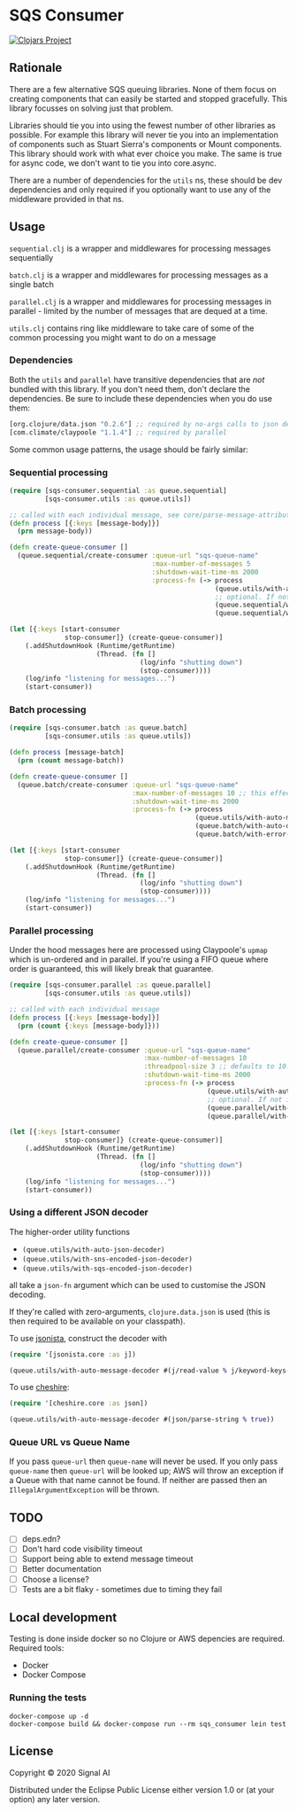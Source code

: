 # SQS Consumer

[![Clojars Project](https://img.shields.io/clojars/v/com.signal-ai/sqs-consumer.svg)](https://clojars.org/com.signal-ai/sqs-consumer)

## Rationale

There are a few alternative SQS queuing libraries. None of them focus on creating components that can easily be started and stopped gracefully. This library focusses on solving just that problem.

Libraries should tie you into using the fewest number of other libraries as possible. For example this library will never tie you into an implementation of components such as Stuart Sierra's components or Mount components. This library should work with what ever choice you make. The same is true for async code, we don't want to tie you into core.async.

There are a number of dependencies for the `utils` ns, these should be dev dependencies and only required if you optionally want to use any of the middleware provided in that ns.

## Usage

`sequential.clj` is a wrapper and middlewares for processing messages sequentially

`batch.clj` is a wrapper and middlewares for processing messages as a single batch

`parallel.clj` is a wrapper and middlewares for processing messages in parallel - limited by the number of messages that are dequed at a time.

`utils.clj` contains ring like middleware to take care of some of the common processing you might want to do on a message

### Dependencies

Both the `utils` and `parallel` have transitive dependencies that are _not_ bundled with this library. If you don't need them, don't declare the dependencies. Be sure to include these dependencies when you do use them:

```clj
[org.clojure/data.json "0.2.6"] ;; required by no-args calls to json decoders in utils
[com.climate/claypoole "1.1.4"] ;; required by parallel
```

Some common usage patterns, the usage should be fairly similar:

### Sequential processing

```clj
(require [sqs-consumer.sequential :as queue.sequential]
         [sqs-consumer.utils :as queue.utils])

;; called with each individual message, see core/parse-message-attributes for the provided arguments
(defn process [{:keys [message-body]}]
  (prn message-body))

(defn create-queue-consumer []
  (queue.sequential/create-consumer :queue-url "sqs-queue-name"
                                    :max-number-of-messages 5
                                    :shutdown-wait-time-ms 2000
                                    :process-fn (-> process
                                                    (queue.utils/with-auto-message-decoder)
                                                    ;; optional. If not included, a zero-arg function delete-message is provided to process-fn
                                                    (queue.sequential/with-auto-delete)
                                                    (queue.sequential/with-error-handling #(prn % "error processing message")))))

(let [{:keys [start-consumer
              stop-consumer]} (create-queue-consumer)]
    (.addShutdownHook (Runtime/getRuntime)
                      (Thread. (fn []
                                 (log/info "shutting down")
                                 (stop-consumer))))
    (log/info "listening for messages...")
    (start-consumer))
```

### Batch processing

```clj
(require [sqs-consumer.batch :as queue.batch]
         [sqs-consumer.utils :as queue.utils])

(defn process [message-batch]
  (prn (count message-batch))

(defn create-queue-consumer []
  (queue.batch/create-consumer :queue-url "sqs-queue-name"
                               :max-number-of-messages 10 ;; this effectively becomes the maximum batch size
                               :shutdown-wait-time-ms 2000
                               :process-fn (-> process
                                               (queue.utils/with-auto-message-decoder)
                                               (queue.batch/with-auto-delete)
                                               (queue.batch/with-error-handling #(prn % "error processing messages")))))

(let [{:keys [start-consumer
              stop-consumer]} (create-queue-consumer)]
    (.addShutdownHook (Runtime/getRuntime)
                      (Thread. (fn []
                                 (log/info "shutting down")
                                 (stop-consumer))))
    (log/info "listening for messages...")
    (start-consumer))
```

### Parallel processing

Under the hood messages here are processed using Claypoole's `upmap` which is un-ordered and in parallel. If you're using a FIFO queue where order is guaranteed, this will likely break that guarantee.

```clj
(require [sqs-consumer.parallel :as queue.parallel]
         [sqs-consumer.utils :as queue.utils])

;; called with each individual message
(defn process [{:keys [message-body]}]
  (prn (count {:keys [message-body]}))

(defn create-queue-consumer []
  (queue.parallel/create-consumer :queue-url "sqs-queue-name"
                                  :max-number-of-messages 10
                                  :threadpool-size 3 ;; defaults to 10. Should be smaller than the number of messages that are dequeued from SQS. More will just mean un-used threads
                                  :shutdown-wait-time-ms 2000
                                  :process-fn (-> process
                                                  (queue.utils/with-auto-message-decoder)
                                                  ;; optional. If not included, a zero-arg function delete-message is provided to process-fn
                                                  (queue.parallel/with-auto-delete)
                                                  (queue.parallel/with-error-handling #(prn % "error processing messages")))))

(let [{:keys [start-consumer
              stop-consumer]} (create-queue-consumer)]
    (.addShutdownHook (Runtime/getRuntime)
                      (Thread. (fn []
                                 (log/info "shutting down")
                                 (stop-consumer))))
    (log/info "listening for messages...")
    (start-consumer))
```

### Using a different JSON decoder

The higher-order utility functions

-   `(queue.utils/with-auto-json-decoder)`
-   `(queue.utils/with-sns-encoded-json-decoder)`
-   `(queue.utils/with-sqs-encoded-json-decoder)`

all take a `json-fn` argument which can be used to customise the JSON decoding.

If they're called with zero-arguments, `clojure.data.json` is used (this is then required to be available on your classpath).

To use [jsonista](https://github.com/metosin/jsonista), construct the decoder with

```clojure
(require '[jsonista.core :as j])

(queue.utils/with-auto-message-decoder #(j/read-value % j/keyword-keys-object-mapper)))
```

To use [cheshire](https://github.com/dakrone/cheshire):

```clojure
(require '[cheshire.core :as json])

(queue.utils/with-auto-message-decoder #(json/parse-string % true))
```

### Queue URL vs Queue Name

If you pass `queue-url` then `queue-name` will never be used. If you only pass `queue-name` then `queue-url` will be looked up; AWS will throw an exception if a Queue with that name cannot be found. If neither are passed then an `IllegalArgumentException` will be thrown.

## TODO

-   [ ] deps.edn?
-   [ ] Don't hard code visibility timeout
-   [ ] Support being able to extend message timeout
-   [ ] Better documentation
-   [ ] Choose a license?
-   [ ] Tests are a bit flaky - sometimes due to timing they fail

## Local development

Testing is done inside docker so no Clojure or AWS depencies are required.
Required tools:

-   Docker
-   Docker Compose

### Running the tests

```shell
docker-compose up -d
docker-compose build && docker-compose run --rm sqs_consumer lein test
```

## License

Copyright © 2020 Signal AI

Distributed under the Eclipse Public License either version 1.0 or (at
your option) any later version.
